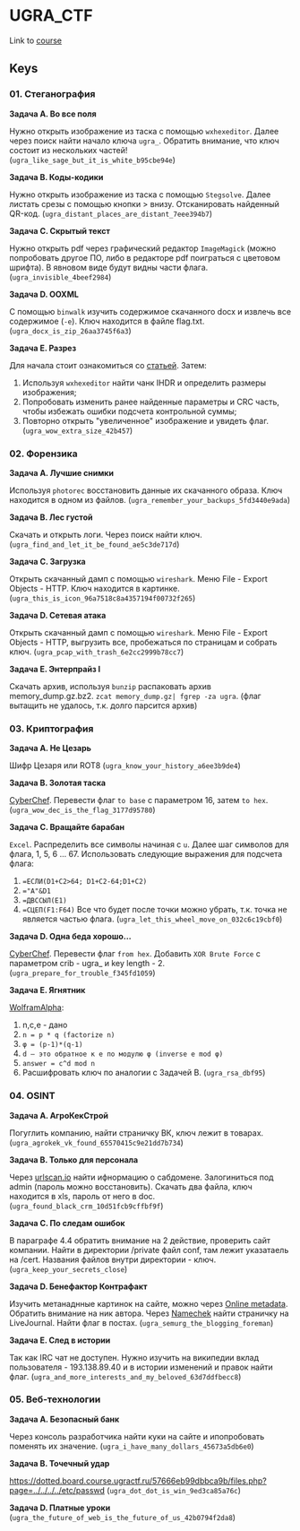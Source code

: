# **UGRA_CTF**
Link to [course](https://course.ugractf.ru)

## **Keys**

### **01. Стеганография**

**Задача А. Во все поля**

Нужно открыть изображение из таска с помощью `wxhexeditor`. Далее через поиск найти начало ключа `ugra_`. Обратить внимание, что ключ состоит из нескольких частей!
(`ugra_like_sage_but_it_is_white_b95cbe94e`)

**Задача B. Коды-кодики**

Нужно открыть изображение из таска с помощью `Stegsolve`. Далее листать срезы с помощью кнопки > внизу. Отсканировать найденный QR-код.
(`ugra_distant_places_are_distant_7eee394b7`)

**Задача C. Скрытый текст**

Нужно открыть pdf через графический редактор `ImageMagick` (можно попробовать другое ПО, либо в редакторе pdf поиграться с цветовом шрифта). В явновом виде будут видны части флага.
(`ugra_invisible_4beef2984`)

**Задача D. OOXML**

С помощью `binwalk` изучить содержимое скачанного docx и извлечь все содержимое (`-e`). Ключ находится в файле flag.txt.
(`ugra_docx_is_zip_26aa3745f6a3`)

**Задача E. Разрез**

Для начала стоит ознакомиться со [статьей](https://habr.com/ru/articles/130472/). Затем:
1. Используя `wxhexeditor` найти чанк IHDR и определить размеры изображения;
2. Попробовать изменить ранее найденные параметры и CRC часть, чтобы избежать ошибки подсчета контрольной суммы;
3. Повторно открыть "увеличенное" изображение и увидеть флаг.
(`ugra_wow_extra_size_42b457`)

### **02. Форензика**

**Задача А. Лучшие снимки**

Используя `photorec` восстановить данные их скачанного образа. Ключ находится в одном из файлов.
(`ugra_remember_your_backups_5fd3440e9ada`)

**Задача B. Лес густой**

Скачать и открыть логи. Через поиск найти ключ.
(`ugra_find_and_let_it_be_found_ae5c3de717d`)

**Задача C. Загрузка**

Открыть скачанный дамп с помощью `wireshark`. Меню File - Export Objects - HTTP. Ключ находится в картинке.
(`ugra_this_is_icon_96a7518c8a4357194f00732f265`)

**Задача D. Сетевая атака**

Открыть скачанный дамп с помощью `wireshark`. Меню File - Export Objects - HTTP, выгрузить все, пробежаться по страницам и собрать ключ.
(`ugra_pcap_with_trash_6e2cc2999b78cc7`)

**Задача E. Энтерпрайз I**

Скачать архив, используя `bunzip` распаковать архив memory_dump.gz.bz2. `zcat memory_dump.gz| fgrep -za ugra`.
(флаг вытащить не удалось, т.к. долго парсится архив)

### **03. Криптография**

**Задача А. Не Цезарь** 

Шифр Цезаря или ROT8
(`ugra_know_your_history_a6ee3b9de4`)

**Задача B. Золотая таска**

[CyberChef](https://gchq.github.io/CyberChef/). Перевести флаг `to base` с параметром 16, затем `to hex`.
(`ugra_wow_dec_is_the_flag_3177d95780`)

**Задача C. Вращайте барабан** 

`Excel`. Распределить все символы начиная с `u`. Далее шаг символов для флага, 1, 5, 6 ... 67.
Использовать следующие выражения для подсчета флага:
1. `=ЕСЛИ(D1+C2>64; D1+C2-64;D1+C2)`
2. `="A"&D1`
3. `=ДВССЫЛ(E1)`
4. `=СЦЕП(F1:F64)`
Все что будет после точки можно убрать, т.к. точка не является частью флага.
(`ugra_let_this_wheel_move_on_032c6c19cbf0`)

**Задача D. Одна беда хорошо…**

[CyberChef](https://gchq.github.io/CyberChef/). Перевести флаг `from hex`. Добавить `XOR Brute Force` с параметром crib - ugra_ и key length - 2.
(`ugra_prepare_for_trouble_f345fd1059`)

**Задача E. Ягнятник**

[WolframAlpha](https://www.wolframalpha.com/):
1. n,c,e - дано
2. `n = p * q (factorize n)`
3. `φ = (p-1)*(q-1)`
4. `d — это обратное к e по модулю φ (inverse e mod φ)`
5. `answer = c^d mod n`
6. Расшифровать ключ по аналогии с Задачей B.
(`ugra_rsa_dbf95`)


### **04. OSINT**

**Задача А. АгроКекСтрой**

Погуглить компанию, найти страничку ВК, ключ лежит в товарах.
(`ugra_agrokek_vk_found_65570415c9e21dd7b734`)

**Задача B. Только для персонала**

Через [urlscan.io](urlscan.io) найти ифнормацию о сабдомене. Залогиниться под admin (пароль можно восстановить). Скачать два файла, ключ находится в xls, пароль от него в doc.
(`ugra_found_black_crm_10d51fcb9cffbf9f`)

**Задача C. По следам ошибок**

В параграфе 4.4 обратить внимание на 2 действие, проверить сайт компании. Найти в директории /private файл conf, там лежит указатаель на /cert. Названия файлов внутри директории - ключ.
(`ugra_keep_your_secrets_close`)

**Задача D. Бенефактор Контрафакт**

Изучить метанаднные картинок на сайте, можно через [Online metadata](https://online-metadata.com/). Обратить внимание на ник автора. Через [Namechek](https://namechk.com/) найти страничку на LiveJournal. Найти флаг в постах.
(`ugra_semurg_the_blogging_foreman`)

**Задача E. След в истории**

Так как IRC чат не доступен. Нужно изучить на википедии вклад пользователя - 193.138.89.40 и в истории изменений и правок найти флаг.
(`ugra_and_more_interests_and_my_beloved_63d7ddfbecc8`)


### **05. Веб-технологии**

**Задача А. Безопасный банк**

Через консоль разработчика найти куки на сайте и ипопробовать поменять их значение.
(`ugra_i_have_many_dollars_45673a5db6e0`)

**Задача B. Точечный удар**

https://dotted.board.course.ugractf.ru/57666eb99dbbca9b/files.php?page=../../../../etc/passwd
(`ugra_dot_dot_is_win_9ed3ca85a76c`)

**Задача D. Платные уроки**
(`ugra_the_future_of_web_is_the_future_of_us_42b0794f2da8`)
